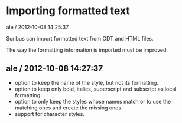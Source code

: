 
# Importing formatted text

ale / 2012-10-08 14:25:37

Scribus can import formatted text from ODT and HTML files.

The way the formatting information is imported must be improved.

## ale / 2012-10-08 14:27:37

- option to keep the name of the style, but not its formatting.
- option to keep only bold, italics, superscript and subscript as local formatting.
- option to only keep the styles whose names match or to use the matching ones and create the missing ones.
- support for character styles.
